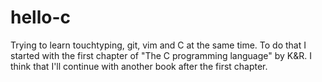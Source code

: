 # hello-c
Trying to learn touchtyping, git, vim and C at the same time.
To do that I started with the first chapter of "The C programming language" by K&R.
I think that I'll continue with another book after the first chapter.
